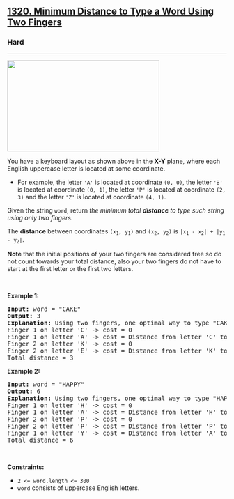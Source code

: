 <h2><a href="https://leetcode.com/problems/minimum-distance-to-type-a-word-using-two-fingers/">1320. Minimum Distance to Type a Word Using Two Fingers</a></h2><h3>Hard</h3><hr><div><img alt="" src="https://assets.leetcode.com/uploads/2020/01/02/leetcode_keyboard.png" style="width: 349px; height: 209px;">
<p>You have a keyboard layout as shown above in the <strong>X-Y</strong> plane, where each English uppercase letter is located at some coordinate.</p>

<ul>
	<li>For example, the letter <code>'A'</code> is located at coordinate <code>(0, 0)</code>, the letter <code>'B'</code> is located at coordinate <code>(0, 1)</code>, the letter <code>'P'</code> is located at coordinate <code>(2, 3)</code> and the letter <code>'Z'</code> is located at coordinate <code>(4, 1)</code>.</li>
</ul>

<p>Given the string <code>word</code>, return <em>the minimum total <strong>distance</strong> to type such string using only two fingers</em>.</p>

<p>The <strong>distance</strong> between coordinates <code>(x<sub>1</sub>, y<sub>1</sub>)</code> and <code>(x<sub>2</sub>, y<sub>2</sub>)</code> is <code>|x<sub>1</sub> - x<sub>2</sub>| + |y<sub>1</sub> - y<sub>2</sub>|</code>.</p>

<p><strong>Note</strong> that the initial positions of your two fingers are considered free so do not count towards your total distance, also your two fingers do not have to start at the first letter or the first two letters.</p>

<p>&nbsp;</p>
<p><strong class="example">Example 1:</strong></p>

<pre><strong>Input:</strong> word = "CAKE"
<strong>Output:</strong> 3
<strong>Explanation:</strong> Using two fingers, one optimal way to type "CAKE" is: 
Finger 1 on letter 'C' -&gt; cost = 0 
Finger 1 on letter 'A' -&gt; cost = Distance from letter 'C' to letter 'A' = 2 
Finger 2 on letter 'K' -&gt; cost = 0 
Finger 2 on letter 'E' -&gt; cost = Distance from letter 'K' to letter 'E' = 1 
Total distance = 3
</pre>

<p><strong class="example">Example 2:</strong></p>

<pre><strong>Input:</strong> word = "HAPPY"
<strong>Output:</strong> 6
<strong>Explanation:</strong> Using two fingers, one optimal way to type "HAPPY" is:
Finger 1 on letter 'H' -&gt; cost = 0
Finger 1 on letter 'A' -&gt; cost = Distance from letter 'H' to letter 'A' = 2
Finger 2 on letter 'P' -&gt; cost = 0
Finger 2 on letter 'P' -&gt; cost = Distance from letter 'P' to letter 'P' = 0
Finger 1 on letter 'Y' -&gt; cost = Distance from letter 'A' to letter 'Y' = 4
Total distance = 6
</pre>

<p>&nbsp;</p>
<p><strong>Constraints:</strong></p>

<ul>
	<li><code>2 &lt;= word.length &lt;= 300</code></li>
	<li><code>word</code> consists of uppercase English letters.</li>
</ul>
</div>